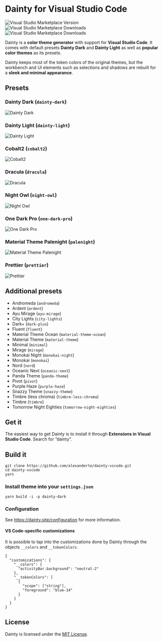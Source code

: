 # Dainty for Visual Studio Code

![Visual Studio Marketplace Version](https://img.shields.io/visual-studio-marketplace/v/alexanderte.dainty-vscode.svg?style=flat-square) ![Visual Studio Marketplace Downloads](https://img.shields.io/visual-studio-marketplace/d/alexanderte.dainty-vscode.svg?style=flat-square) ![Visual Studio Marketplace Downloads](https://img.shields.io/visual-studio-marketplace/stars/alexanderte.dainty-vscode.svg?style=flat-square)

Dainty is a **color theme generator** with support for **Visual Studio Code**. It comes with default presets **Dainty Dark** and **Dainty Light** as well as **popular color themes** as its presets.

Dainty keeps most of the token colors of the original themes, but the workbench and UI elements such as selections and shadows are rebuilt for a **sleek and minimal appearance**.

## Presets

### Dainty Dark (`dainty-dark`)

![Dainty Dark](assets/vscode-dainty-dark.png)

### Dainty Light (`dainty-light`)

![Dainty Light](assets/vscode-dainty-light.png)

### Cobalt2 (`cobalt2`)

![Cobalt2](assets/vscode-cobalt2.png)

### Dracula (`dracula`)

![Dracula](assets/vscode-dracula.png)

### Night Owl (`night-owl`)

![Night Owl](assets/vscode-night-owl.png)

### One Dark Pro (`one-dark-pro`)

![One Dark Pro](assets/vscode-one-dark-pro.png)

### Material Theme Palenight (`palenight`)

![Material Theme Palenight](assets/vscode-material-theme-palenight.png)

### Prettier (`prettier`)

![Prettier](assets/vscode-prettier.png)

## Additional presets

- Andromeda (`andromeda`)
- Ardent (`ardent`)
- Ayu Mirage (`ayu-mirage`)
- City Lights (`city-lights`)
- Dark+ (`dark-plus`)
- Fluent (`fluent`)
- Material Theme Ocean (`material-theme-ocean`)
- Material Theme (`material-theme`)
- Minimal (`minimal`)
- Mirage (`mirage`)
- Monokai Night (`monokai-night`)
- Monokai (`monokai`)
- Nord (`nord`)
- Oceanic Next (`oceanic-next`)
- Panda Theme (`panda-theme`)
- Pivot (`pivot`)
- Purple Haze (`purple-haze`)
- Snazzy Theme (`snazzy-theme`)
- Timbre (less chroma) (`timbre-less-chroma`)
- Timbre (`timbre`)
- Tomorrow Night Eighties (`tomorrow-night-eighties`)

## Get it

The easiest way to get Dainty is to install it through **Extensions in Visual Studio Code**. Search for “dainty”.

## Build it

    git clone https://github.com/alexanderte/dainty-vscode.git
    cd dainty-vscode
    yarn

### Install theme into your `settings.json`

    yarn build -i -p dainty-dark

### Configuration

See https://dainty.site/configuration for more information.

#### VS Code-specific customizations

It is possible to tap into the customizations done by Dainty through the objects `__colors` and `__tokenColors`.

    {
      "customizations": {
        "__colors": {
          "activityBar.background": "neutral-2"
        },
        "__tokenColors": [
          {
            "scope": ["string"],
            "foreground": "blue-14"
          }
        ]
      }
    }

## License

Dainty is licensed under the [MIT License](https://github.com/alexanderte/dainty-vscode/blob/master/license.md).
